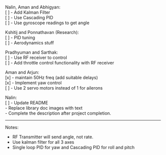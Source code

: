 Nalin, Aman and Abhigyan:  
[ ] - Add Kalman Filter  
[ ] - Use Cascading PID  
[ ] - Use gyroscope readings to get angle  

Kshitij and Ponnathavan (Research):  
[ ] - PID tuning  
[ ] - Aerodynamics stuff  

Pradhyuman and Sarthak:  
[ ] - Use RF receiver to control  
[ ] - Add throttle control functionality with RF receiver  

Aman and Arjun:  
[x] - maintain 50Hz freq (add suitable delays)  
[x] - Implement yaw control  
[ ] - Use 2 servo motors instead of 1 for ailerons  

Nalin:  
[ ] - Update README  
      - Replace library doc images with text  
      - Complete the description after project completion.
  
---
Notes:  
- RF Transmitter will send angle, not rate.  
- Use kalman filter for all 3 axes
- Single loop PID for yaw and Cascading PID for roll and pitch  